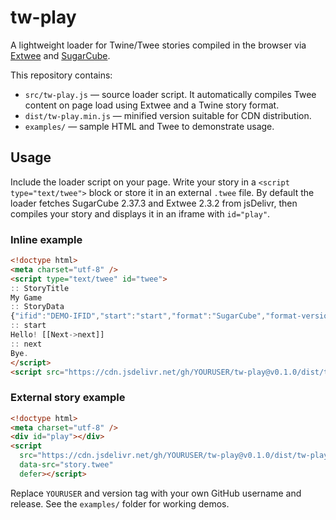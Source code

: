 # tw-play

A lightweight loader for Twine/Twee stories compiled in the browser via [Extwee](https://github.com/videlais/extwee) and [SugarCube](https://www.motoslave.net/sugarcube/).

This repository contains:

* `src/tw-play.js` — source loader script. It automatically compiles Twee content on page load using Extwee and a Twine story format.
* `dist/tw-play.min.js` — minified version suitable for CDN distribution.
* `examples/` — sample HTML and Twee to demonstrate usage.

## Usage

Include the loader script on your page. Write your story in a `<script type="text/twee">` block or store it in an external `.twee` file. By default the loader fetches SugarCube 2.37.3 and Extwee 2.3.2 from jsDelivr, then compiles your story and displays it in an iframe with `id="play"`.

### Inline example

```html
<!doctype html>
<meta charset="utf-8" />
<script type="text/twee" id="twee">
:: StoryTitle
My Game
:: StoryData
{"ifid":"DEMO-IFID","start":"start","format":"SugarCube","format-version":"2.37.3"}
:: start
Hello! [[Next->next]]
:: next
Bye.
</script>
<script src="https://cdn.jsdelivr.net/gh/YOURUSER/tw-play@v0.1.0/dist/tw-play.min.js" defer></script>
```

### External story example

```html
<!doctype html>
<meta charset="utf-8" />
<div id="play"></div>
<script
  src="https://cdn.jsdelivr.net/gh/YOURUSER/tw-play@v0.1.0/dist/tw-play.min.js"
  data-src="story.twee"
  defer></script>
```

Replace `YOURUSER` and version tag with your own GitHub username and release. See the `examples/` folder for working demos.